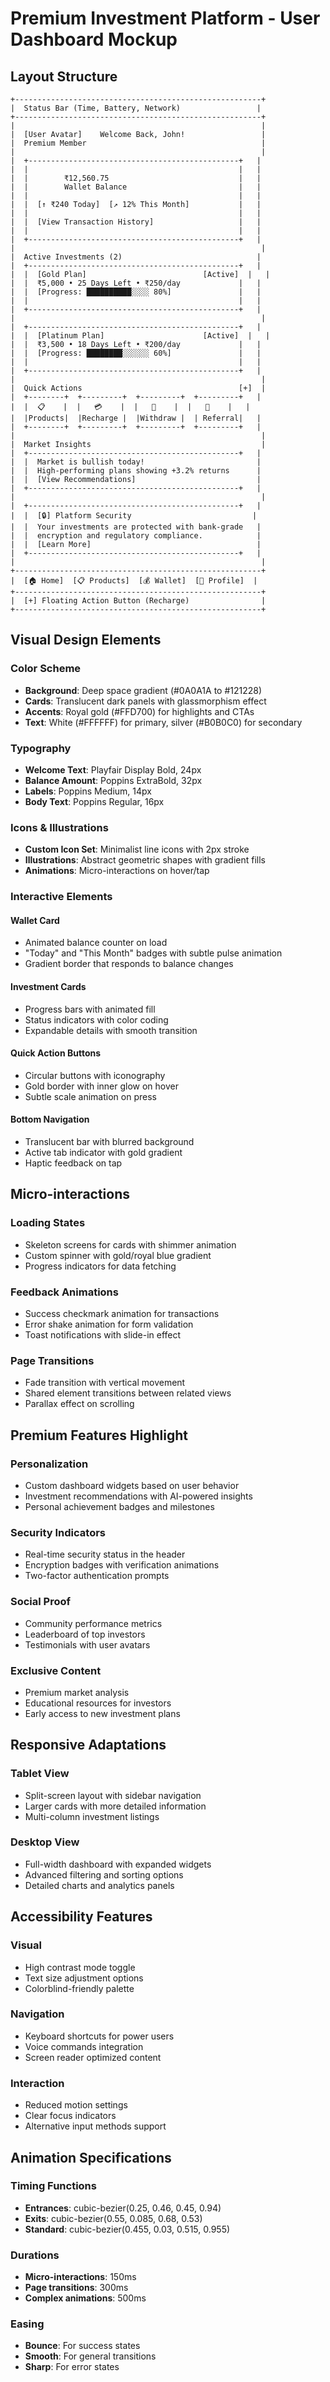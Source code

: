 # Premium Investment Platform - User Dashboard Mockup

## Layout Structure

```
+-------------------------------------------------------+
|  Status Bar (Time, Battery, Network)                 |
+-------------------------------------------------------+
|                                                       |
|  [User Avatar]    Welcome Back, John!                 |
|  Premium Member                                       |
|                                                       |
|  +-----------------------------------------------+   |
|  |                                               |   |
|  |        ₹12,560.75                             |   |
|  |        Wallet Balance                         |   |
|  |                                               |   |
|  |  [↑ ₹240 Today]  [↗ 12% This Month]           |   |
|  |                                               |   |
|  |  [View Transaction History]                   |   |
|  |                                               |   |
|  +-----------------------------------------------+   |
|                                                       |
|  Active Investments (2)                              |
|  +-----------------------------------------------+   |
|  |  [Gold Plan]                          [Active]  |   |
|  |  ₹5,000 • 25 Days Left • ₹250/day             |   |
|  |  [Progress: ██████████░░░░ 80%]               |   |
|  |                                               |   |
|  +-----------------------------------------------+   |
|                                                       |
|  +-----------------------------------------------+   |
|  |  [Platinum Plan]                      [Active]  |   |
|  |  ₹3,500 • 18 Days Left • ₹200/day             |   |
|  |  [Progress: ████████░░░░░░ 60%]               |   |
|  |                                               |   |
|  +-----------------------------------------------+   |
|                                                       |
|  Quick Actions                                   [+]  |
|  +--------+  +---------+  +---------+  +---------+   |
|  |  📋    |  |   💳    |  |   💸    |  |   🔗    |   |
|  |Products|  |Recharge |  |Withdraw |  | Referral|   |
|  +--------+  +---------+  +---------+  +---------+   |
|                                                       |
|  Market Insights                                      |
|  +-----------------------------------------------+   |
|  |  Market is bullish today!                         |
|  |  High-performing plans showing +3.2% returns      |
|  |  [View Recommendations]                           |
|  +-----------------------------------------------+   |
|                                                       |
|  +-----------------------------------------------+   |
|  |  [🔒] Platform Security                           |
|  |  Your investments are protected with bank-grade   |
|  |  encryption and regulatory compliance.            |
|  |  [Learn More]                                     |
|  +-----------------------------------------------+   |
|                                                       |
+-------------------------------------------------------+
|  [🏠 Home]  [📋 Products]  [💰 Wallet]  [👤 Profile]  |
+-------------------------------------------------------+
|  [+] Floating Action Button (Recharge)                |
+-------------------------------------------------------+
```

## Visual Design Elements

### Color Scheme
- **Background**: Deep space gradient (#0A0A1A to #121228)
- **Cards**: Translucent dark panels with glassmorphism effect
- **Accents**: Royal gold (#FFD700) for highlights and CTAs
- **Text**: White (#FFFFFF) for primary, silver (#B0B0C0) for secondary

### Typography
- **Welcome Text**: Playfair Display Bold, 24px
- **Balance Amount**: Poppins ExtraBold, 32px
- **Labels**: Poppins Medium, 14px
- **Body Text**: Poppins Regular, 16px

### Icons & Illustrations
- **Custom Icon Set**: Minimalist line icons with 2px stroke
- **Illustrations**: Abstract geometric shapes with gradient fills
- **Animations**: Micro-interactions on hover/tap

### Interactive Elements

#### Wallet Card
- Animated balance counter on load
- "Today" and "This Month" badges with subtle pulse animation
- Gradient border that responds to balance changes

#### Investment Cards
- Progress bars with animated fill
- Status indicators with color coding
- Expandable details with smooth transition

#### Quick Action Buttons
- Circular buttons with iconography
- Gold border with inner glow on hover
- Subtle scale animation on press

#### Bottom Navigation
- Translucent bar with blurred background
- Active tab indicator with gold gradient
- Haptic feedback on tap

## Micro-interactions

### Loading States
- Skeleton screens for cards with shimmer animation
- Custom spinner with gold/royal blue gradient
- Progress indicators for data fetching

### Feedback Animations
- Success checkmark animation for transactions
- Error shake animation for form validation
- Toast notifications with slide-in effect

### Page Transitions
- Fade transition with vertical movement
- Shared element transitions between related views
- Parallax effect on scrolling

## Premium Features Highlight

### Personalization
- Custom dashboard widgets based on user behavior
- Investment recommendations with AI-powered insights
- Personal achievement badges and milestones

### Security Indicators
- Real-time security status in the header
- Encryption badges with verification animations
- Two-factor authentication prompts

### Social Proof
- Community performance metrics
- Leaderboard of top investors
- Testimonials with user avatars

### Exclusive Content
- Premium market analysis
- Educational resources for investors
- Early access to new investment plans

## Responsive Adaptations

### Tablet View
- Split-screen layout with sidebar navigation
- Larger cards with more detailed information
- Multi-column investment listings

### Desktop View
- Full-width dashboard with expanded widgets
- Advanced filtering and sorting options
- Detailed charts and analytics panels

## Accessibility Features

### Visual
- High contrast mode toggle
- Text size adjustment options
- Colorblind-friendly palette

### Navigation
- Keyboard shortcuts for power users
- Voice commands integration
- Screen reader optimized content

### Interaction
- Reduced motion settings
- Clear focus indicators
- Alternative input methods support

## Animation Specifications

### Timing Functions
- **Entrances**: cubic-bezier(0.25, 0.46, 0.45, 0.94)
- **Exits**: cubic-bezier(0.55, 0.085, 0.68, 0.53)
- **Standard**: cubic-bezier(0.455, 0.03, 0.515, 0.955)

### Durations
- **Micro-interactions**: 150ms
- **Page transitions**: 300ms
- **Complex animations**: 500ms

### Easing
- **Bounce**: For success states
- **Smooth**: For general transitions
- **Sharp**: For error states